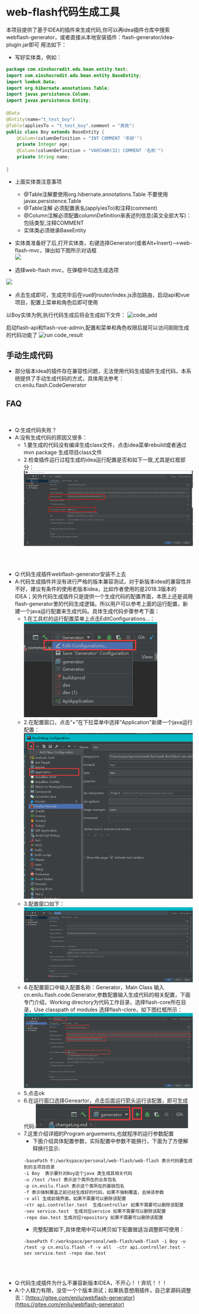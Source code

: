 # web-flash代码生成工具
 
本项目提供了基于IDEA的插件来生成代码,你可以再idea插件仓库中搜索webflash-generator，或者直接从本地安装插件：flash-generator/idea-plugin.jar即可
用法如下：

- 写好实体类，例如：
```java
package com.xinshucredit.edu.bean.entity.test;
import com.xinshucredit.edu.bean.entity.BaseEntity;
import lombok.Data;
import org.hibernate.annotations.Table;
import javax.persistence.Column;
import javax.persistence.Entity;

@Data
@Entity(name="t_test_boy")
@Table(appliesTo = "t_test_boy",comment = "男孩")
public class Boy extends BaseEntity {
    @Column(columnDefinition = "INT COMMENT '年龄'")
    private Integer age;
    @Column(columnDefinition = "VARCHAR(32) COMMENT '名称'")
    private String name;

}
``` 
- 上面实体类注意事项
    - @Table注解要使用org.hibernate.annotations.Table 不要使用javax.persistence.Table
    - @Table注解 必须配置表名(applyiesTo)和注释(comment)
    - @Column注解必须配置columnDefinition来表述列信息(英文全部大写)：包括类型,注释COMMENT
    - 实体类必须继承BaseEntity
- 实体类准备好了后,打开实体类，右键选择Generator(或者Alt+Insert)-->web-flash-mvc，弹出如下图所示对话框  
 ![](../img/plugin/generator.jpg)
 
 - 选择web-flash mvc，在弹框中勾选生成选项 
 
 ![](../img/plugin/generator-config.jpg) 
 - 点击生成即可，生成完毕后在vue的router/index.js添加路由，启动api和vue项目，配置上菜单和角色后即可使用
        


以Boy实体为例,执行代码生成后将会生成如下文件：
![code_add](./doc/code_add.jpg)
 

启动flash-api和flash-vue-admin,配置和菜单和角色权限后就可以访问刚刚生成的代码功能了
![run code_result](./doc/code_result.jpg)


## 手动生成代码
- 部分版本idea的插件存在兼容性问题，无法使用代码生成插件生成代码，本系统提供了手动生成代码的方式，具体用法参考：cn.enilu.flash.CodeGenerator

## FAQ

<br>

- Q:生成代码失败？
- A:没有生成代码的原因又很多：
    - 1.要生成的代码没有编译生成class文件，点击idea菜单rebuild或者通过mvn package 生成项目class文件
    - 2.检查插件运行过程生成的idea运行配置是否和如下一致,尤其是红框部分：
        ![runconfig](./doc/runconfig.png)
        

<br><br>
- Q:代码生成插件webflash-generator安装不上去
- A:代码生成插件并没有进行严格的版本兼容测试，对于新版本idea的兼容性并不好，建议有条件的使用老版本idea，比如作者使用的是2018.3版本的IDEA；另外代码生成插件只是提供一个生成代码的配置界面，本质上还是调用flash-generator里的代码生成逻辑。所以用户可以参考上面的运行配置，新建一个java运行配置来生成代码。具体生成代码步骤参考下面：
    - 1.在工具栏的运行配置菜单上点击EditConfigurations...：![runconfig](./doc/run1.png)
    - 2.在配置窗口，点击“+”在下拉菜单中选择“Application"新建一个java运行配置：![runconfig](./doc/run2.png)
    - 3.配置窗口如下：![runconfig](./doc/run3.png)
    - 4.在配置窗口中输入配置名称：Generator，Main Class 输入cn.enilu.flash.code.Generator,参数配置输入生成代码的相关配置，下面专门介绍，Working directory为代码工作目录，选择flash-core所在目录，Use classpath of modules 选择flash-clore，如下图红框所示：![runconfig](./doc/run4.png)
    - 5.点击ok
    - 6.在运行窗口选择Geneartor，点击后面运行箭头运行该配置，即可生成代码:![runconfig](./doc/run5.png)
    - 7.这里介绍详细的Program arguements,也就程序的运行参数配置
        - 下面介绍具体配置参数，实际配置中参数不能换行，下面为了方便解释换行显示:
        ```
        -basePath F:/workspace/personal/web-flash/web-flash 表示代码要生成到的主项目目录
        -i Boy  表示要针对Boy这个java 类生成其相关代码
        -u /test /test 表示这个类所在的业务包名
        -p cn.enilu.flash 表示这个类所在的基础包名
        -f 表示强制覆盖之前已经生成好的代码，如果不强制覆盖，去掉该参数
        -v all 生成前端界面，如果不需要可以删除该配置
        -ctr api.controller.test  生成controller 如果不需要可以删除该配置
        -sev service.test  生成对应service 如果不需要可以删除该配置
        -repo dao.test 生成对应repository 如果不需要可以删除该配置
        ```  
        - 完整配置如下,具体使用中可以拷贝如下配置做适当调整即可使用：
        ```
        -basePath F:/workspace/personal/web-flash/web-flash -i Boy -u /test -p cn.enilu.flash -f -v all  -ctr api.controller.test -sev service.test -repo dao.test 
        ```

<br><br>
     
- Q:代码生成插件为什么不兼容新版本IDEA，不开心！！弃坑！！！
- A:个人精力有限，没空一个个版本测试；如果执意想用插件，自己拿源码调整去：[https://gitee.com/enilu/webflash-generator](https://gitee.com/enilu/webflash-generator)


        
        
